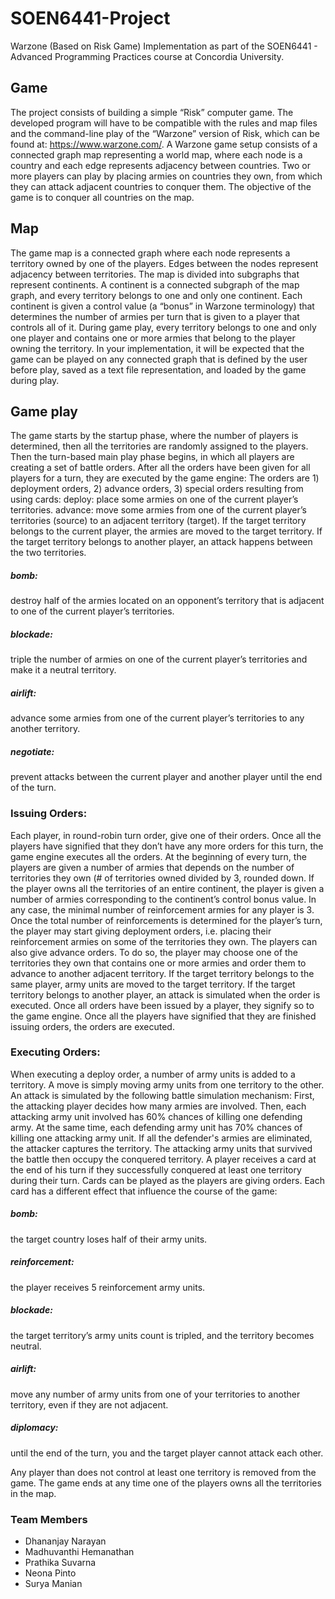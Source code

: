 # SOEN6441-Project
Warzone (Based on Risk Game) Implementation as part of the SOEN6441 - Advanced Programming Practices course at Concordia University. 

## Game
The project consists of building a simple “Risk” computer game. The developed program
will have to be compatible with the rules and map files and the command-line play of the “Warzone” version of
Risk, which can be found at: https://www.warzone.com/. A Warzone game setup consists of a connected graph
map representing a world map, where each node is a country and each edge represents adjacency between
countries. Two or more players can play by placing armies on countries they own, from which they can attack
adjacent countries to conquer them. The objective of the game is to conquer all countries on the map.

## Map
The game map is a connected graph where each node represents a territory owned by one of the players. Edges
between the nodes represent adjacency between territories. The map is divided into subgraphs that represent
continents. A continent is a connected subgraph of the map graph, and every territory belongs to one and only
one continent. Each continent is given a control value (a “bonus” in Warzone terminology) that determines the
number of armies per turn that is given to a player that controls all of it. During game play, every territory belongs
to one and only one player and contains one or more armies that belong to the player owning the territory. In your
implementation, it will be expected that the game can be played on any connected graph that is defined by the
user before play, saved as a text file representation, and loaded by the game during play. 

## Game play
The game starts by the startup phase, where the number of players is determined, then all the territories are
randomly assigned to the players. Then the turn-based main play phase begins, in which all players are creating a
set of battle orders. After all the orders have been given for all players for a turn, they are executed by the game
engine: The orders are 1) deployment orders, 2) advance orders, 3) special orders resulting from using cards:
deploy: place some armies on one of the current player’s territories.
advance: move some armies from one of the current player’s territories (source) to an adjacent territory
(target). If the target territory belongs to the current player, the armies are moved to the target
territory. If the target territory belongs to another player, an attack happens between the two
territories.
##### bomb: 
destroy half of the armies located on an opponent’s territory that is adjacent to one of the current player’s territories.
##### blockade: 
triple the number of armies on one of the current player’s territories and make it a neutral territory.
##### airlift:
advance some armies from one of the current player’s territories to any another territory.
##### negotiate: 
prevent attacks between the current player and another player until the end of the turn.

### Issuing Orders: 
Each player, in round-robin turn order, give one of their orders. Once all the players have
signified that they don’t have any more orders for this turn, the game engine executes all the orders. At the
beginning of every turn, the players are given a number of armies that depends on the number of territories they
own (# of territories owned divided by 3, rounded down. If the player owns all the territories of an entire continent,
the player is given a number of armies corresponding to the continent’s control bonus value. In any case, the
minimal number of reinforcement armies for any player is 3. Once the total number of reinforcements is
determined for the player’s turn, the player may start giving deployment orders, i.e. placing their reinforcement
armies on some of the territories they own. The players can also give advance orders. To do so, the player may
choose one of the territories they own that contains one or more armies and order them to advance to another
adjacent territory. If the target territory belongs to the same player, army units are moved to the target territory. If
the target territory belongs to another player, an attack is simulated when the order is executed. Once all orders
have been issued by a player, they signify so to the game engine. Once all the players have signified that they are
finished issuing orders, the orders are executed.

### Executing Orders:
When executing a deploy order, a number of army units is added to a territory. A move is
simply moving army units from one territory to the other. An attack is simulated by the following battle simulation
mechanism: First, the attacking player decides how many armies are involved. Then, each attacking army unit
involved has 60% chances of killing one defending army. At the same time, each defending army unit has 70%
chances of killing one attacking army unit. If all the defender's armies are eliminated, the attacker captures the
territory. The attacking army units that survived the battle then occupy the conquered territory. A player receives a
card at the end of his turn if they successfully conquered at least one territory during their turn. Cards can be
played as the players are giving orders. Each card has a different effect that influence the course of the game:
##### bomb: 
the target country loses half of their army units.
##### reinforcement:
the player receives 5 reinforcement army units.
##### blockade: 
the target territory’s army units count is tripled, and the territory becomes neutral.
##### airlift:
move any number of army units from one of your territories to another territory, even if they are
not adjacent.
##### diplomacy:
until the end of the turn, you and the target player cannot attack each other.

Any player than does not control at least one territory is removed from the game. The game ends at any time one
of the players owns all the territories in the map.

### Team Members
- Dhananjay Narayan
- Madhuvanthi Hemanathan
- Prathika Suvarna
- Neona Pinto
- Surya Manian

